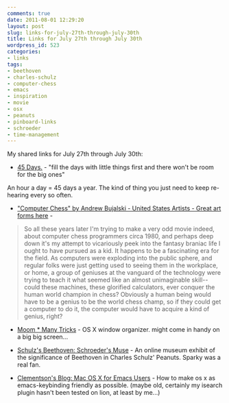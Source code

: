 ```yaml
---
comments: true
date: 2011-08-01 12:29:20
layout: post
slug: links-for-july-27th-through-july-30th
title: Links for July 27th through July 30th
wordpress_id: 523
categories:
- links
tags:
- beethoven
- charles-schulz
- computer-chess
- emacs
- inspiration
- movie
- osx
- peanuts
- pinboard-links
- schroeder
- time-management
---
```


My shared links for July 27th through July 30th:






  * [45 Days.](http://www.pixelatedimage.com/blog/2011/07/45-days/) - "fill the days with little things first and there won't be room for the big ones"

An hour a day = 45 days a year. The kind of thing you just need to keep re-hearing every so often.


  * ["Computer Chess" by Andrew Bujalski - United States Artists - Great art forms here](http://www.unitedstatesartists.org/project/computer_chess) - 



> So all these years later I'm trying to make a very odd movie indeed, about computer chess programmers circa 1980, and perhaps deep down it's my attempt to vicariously peek into the fantasy braniac life I ought to have pursued as a kid. It happens to be a fascinating era for the field. As computers were exploding into the public sphere, and regular folks were just getting used to seeing them in the workplace, or home, a group of geniuses at the vanguard of the technology were trying to teach it what seemed like an almost unimaginable skill--could these machines, these glorified calculators, ever conquer the human world champion in chess? Obviously a human being would have to be a genius to be the world chess champ, so if they could get a computer to do it, the computer would have to acquire a kind of genius, right?






  * [Moom * Many Tricks](http://manytricks.com/moom/) - OS X window organizer. might come in handy on a big big screen...


  * [Schulz's Beethoven: Schroeder's Muse](http://absadmin.users.sonic.net/schulz/pages/page1.html) - An online museum exhibit of the significance of Beethoven in Charles Schulz' Peanuts. Sparky was a real fan.


  * [Clementson's Blog: Mac OS X for Emacs Users](http://bc.tech.coop/blog/060620.html) - How to make os x as emacs-keybinding friendly as possible. (maybe old, certainly my isearch plugin hasn't been tested on lion, at least by me...)



